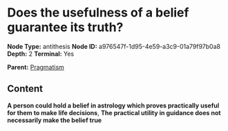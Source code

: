 # Does the usefulness of a belief guarantee its truth?

**Node Type:** antithesis
**Node ID:** a976547f-1d95-4e59-a3c9-01a79f97b0a8
**Depth:** 2
**Terminal:** Yes

**Parent:** [Pragmatism](pragmatism.md)

## Content

**A person could hold a belief in astrology which proves practically useful for them to make life decisions**, **The practical utility in guidance does not necessarily make the belief true**
